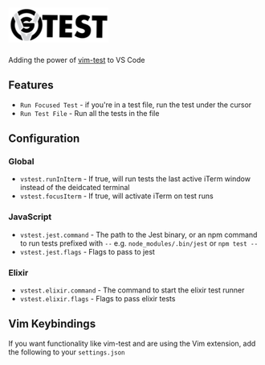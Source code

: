 # ![Vs-Test](https://github.com/ignu/vs-test/raw/master/assets/logo.png)

Adding the power of [vim-test](https://github.com/janko-m/vim-test) to VS Code

## Features

- `Run Focused Test` - if you're in a test file, run the test under the cursor
- `Run Test File` - Run all the tests in the file

## Configuration

### Global

- `vstest.runInIterm` - If true, will run tests the last active iTerm window instead of the deidcated terminal
- `vstest.focusIterm` - If true, will activate iTerm on test runs

### JavaScript

- `vstest.jest.command` - The path to the Jest binary, or an npm command to run tests prefixed with `--` e.g. `node_modules/.bin/jest` or `npm test --`
- `vstest.jest.flags` - Flags to pass to jest

### Elixir

- `vstest.elixir.command` - The command to start the elixir test runner
- `vstest.elixir.flags` - Flags to pass elixir tests

## Vim Keybindings

If you want functionality like vim-test and are using the Vim extension, add the following to your `settings.json`
